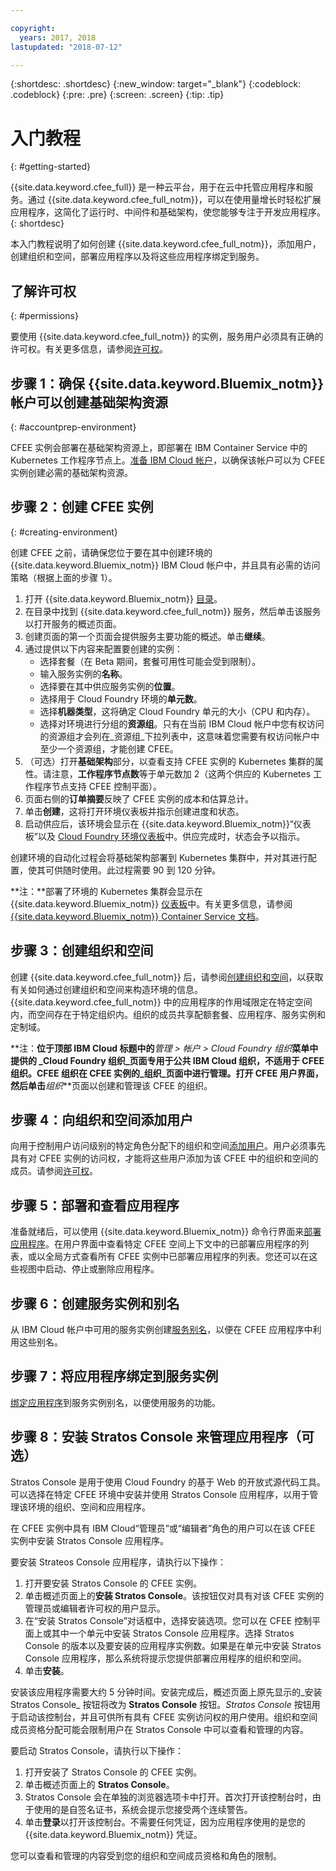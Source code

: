 ```yaml
---

copyright:
  years: 2017, 2018
lastupdated: "2018-07-12"

---
```


{:shortdesc: .shortdesc}
{:new_window: target="_blank"}
{:codeblock: .codeblock}
{:pre: .pre}
{:screen: .screen}
{:tip: .tip}

# 入门教程
{: #getting-started}

{{site.data.keyword.cfee_full}} 是一种云平台，用于在云中托管应用程序和服务。通过 {{site.data.keyword.cfee_full_notm}}，可以在使用量增长时轻松扩展应用程序，这简化了运行时、中间件和基础架构，使您能够专注于开发应用程序。
{: shortdesc}

本入门教程说明了如何创建 {{site.data.keyword.cfee_full_notm}}，添加用户，创建组织和空间，部署应用程序以及将这些应用程序绑定到服务。

## 了解许可权
{: #permissions}

要使用 {{site.data.keyword.cfee_full_notm}} 的实例，服务用户必须具有正确的许可权。有关更多信息，请参阅[许可权](/docs/cloud-foundry/permissions.html)。

## 步骤 1：确保 {{site.data.keyword.Bluemix_notm}} 帐户可以创建基础架构资源
{: #accountprep-environment}

CFEE 实例会部署在基础架构资源上，即部署在 IBM Container Service 中的 Kubernetes 工作程序节点上。[准备 IBM Cloud 帐户](/docs/cloud-foundry/prepare-account.html)，以确保该帐户可以为 CFEE 实例创建必需的基础架构资源。

## 步骤 2：创建 CFEE 实例
{: #creating-environment}

创建 CFEE 之前，请确保您位于要在其中创建环境的 {{site.data.keyword.Bluemix_notm}} IBM Cloud 帐户中，并且具有必需的访问策略（根据上面的步骤 1）。

1. 打开 {{site.data.keyword.Bluemix_notm}} [目录](https://console.bluemix.net/catalog)。
2. 在目录中找到 {{site.data.keyword.cfee_full_notm}} 服务，然后单击该服务以打开服务的概述页面。
3. 创建页面的第一个页面会提供服务主要功能的概述。单击**继续**。
4. 通过提供以下内容来配置要创建的实例：
    * 选择套餐（在 Beta 期间，套餐可用性可能会受到限制）。
    * 输入服务实例的**名称**。
    * 选择要在其中供应服务实例的**位置**。
    * 选择用于 Cloud Foundry 环境的**单元数**。
    * 选择**机器类型**，这将确定 Cloud Foundry 单元的大小（CPU 和内存）。
    * 选择对环境进行分组的**资源组**。只有在当前 IBM Cloud 帐户中您有权访问的资源组才会列在_资源组_下拉列表中，这意味着您需要有权访问帐户中至少一个资源组，才能创建 CFEE。
5. （可选）打开**基础架构**部分，以查看支持 CFEE 实例的 Kubernetes 集群的属性。请注意，**工作程序节点数**等于单元数加 2（这两个供应的 Kubernetes 工作程序节点支持 CFEE 控制平面）。
6. 页面右侧的**订单摘要**反映了 CFEE 实例的成本和估算总计。
7. 单击**创建**，这将打开环境仪表板并指示创建进度和状态。
8. 启动供应后，该环境会显示在 {{site.data.keyword.Bluemix_notm}}“仪表板”以及 [Cloud Foundry 环境仪表板](https://console.bluemix.net/dashboard/cloudfoundry?filter=cf_environments)中。供应完成时，状态会予以指示。

创建环境的自动化过程会将基础架构部署到 Kubernetes 集群中，并对其进行配置，使其可供随时使用。此过程需要 90 到 120 分钟。

**注：**部署了环境的 Kubernetes 集群会显示在 {{site.data.keyword.Bluemix_notm}} [仪表板](https://console.bluemix.net/dashboard/apps/)中。有关更多信息，请参阅 [{{site.data.keyword.Bluemix_notm}} Container Service 文档](/docs/containers/cs_why.html#cs_ov)。

## 步骤 3：创建组织和空间

创建 {{site.data.keyword.cfee_full_notm}} 后，请参阅[创建组织和空间](/docs/cloud-foundry/orgs-spaces.html)，以获取有关如何通过创建组织和空间来构造环境的信息。{{site.data.keyword.cfee_full_notm}} 中的应用程序的作用域限定在特定空间内，而空间存在于特定组织内。组织的成员共享配额套餐、应用程序、服务实例和定制域。

**注：**位于顶部 IBM Cloud 标题中的**_管理 > 帐户 > Cloud Foundry 组织_**菜单中提供的 _Cloud Foundry 组织_页面专用于公共 IBM Cloud 组织，**不适用于 CFEE 组织**。CFEE 组织在 CFEE 实例的_组织_页面中进行管理。打开 CFEE 用户界面，然后单击**_组织_**页面以创建和管理该 CFEE 的组织。

## 步骤 4：向组织和空间添加用户

向用于控制用户访问级别的特定角色分配下的组织和空间[添加用户](/docs/cloud-foundry/add-users.html)。用户必须事先具有对 CFEE 实例的访问权，才能将这些用户添加为该 CFEE 中的组织和空间的成员。请参阅[许可权](/docs/cloud-foundry/permissions.html)。

## 步骤 5：部署和查看应用程序

准备就绪后，可以使用 {{site.data.keyword.Bluemix_notm}} 命令行界面来[部署应用程序](/docs/cloud-foundry/deploy-apps.html)。在用户界面中查看特定 CFEE 空间上下文中的已部署应用程序的列表，或以全局方式查看所有 CFEE 实例中已部署应用程序的列表。您还可以在这些视图中启动、停止或删除应用程序。

## 步骤 6：创建服务实例和别名

从 IBM Cloud 帐户中可用的服务实例创建[服务别名](/docs/cloud-foundry/add-serv-inst.html)，以便在 CFEE 应用程序中利用这些别名。

## 步骤 7：将应用程序绑定到服务实例

[绑定应用程序](/docs/cloud-foundry/binding.html)到服务实例别名，以便使用服务的功能。

## 步骤 8：安装 Stratos Console 来管理应用程序（可选）

Stratos Console 是用于使用 Cloud Foundry 的基于 Web 的开放式源代码工具。可以选择在特定 CFEE 环境中安装并使用 Stratos Console 应用程序，以用于管理该环境的组织、空间和应用程序。

在 CFEE 实例中具有 IBM Cloud“管理员”或“编辑者”角色的用户可以在该 CFEE 实例中安装 Stratos Console 应用程序。

要安装 Strateos Console 应用程序，请执行以下操作：

1. 打开要安装 Stratos Console 的 CFEE 实例。
2. 单击概述页面上的**安装 Stratos Console**。该按钮仅对具有对该 CFEE 实例的管理员或编辑者许可权的用户显示。
3. 在“安装 Stratos Console”对话框中，选择安装选项。您可以在 CFEE 控制平面上或其中一个单元中安装 Stratos Console 应用程序。选择 Stratos Console 的版本以及要安装的应用程序实例数。如果是在单元中安装 Stratos Console 应用程序，那么系统将提示您提供部署应用程序的组织和空间。
4. 单击**安装**。

安装该应用程序需要大约 5 分钟时间。安装完成后，概述页面上原先显示的_安装 Stratos Console_ 按钮将改为 **Stratos Console** 按钮。_Stratos Console_ 按钮用于启动该控制台，并且可供所有具有 CFEE 实例访问权的用户使用。组织和空间成员资格分配可能会限制用户在 Stratos Console 中可以查看和管理的内容。

要启动 Stratos Console，请执行以下操作：

1. 打开安装了 Stratos Console 的 CFEE 实例。
2. 单击概述页面上的 **Stratos Console**。
3. Stratos Console 会在单独的浏览器选项卡中打开。首次打开该控制台时，由于使用的是自签名证书，系统会提示您接受两个连续警告。
4. 单击**登录**以打开该控制台。不需要任何凭证，因为应用程序使用的是您的 {{site.data.keyword.Bluemix_notm}} 凭证。

您可以查看和管理的内容受到您的组织和空间成员资格和角色的限制。

